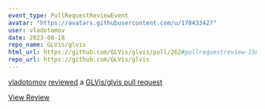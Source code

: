 ```yaml
---
event_type: PullRequestReviewEvent
avatar: "https://avatars.githubusercontent.com/u/17843342?"
user: vladotomov
date: 2023-08-18
repo_name: GLVis/glvis
html_url: https://github.com/GLVis/glvis/pull/262#pullrequestreview-1584989810
repo_url: https://github.com/GLVis/glvis
---
```


<a href='https://github.com/vladotomov' target='_blank'>vladotomov</a> <a href='https://github.com/GLVis/glvis/pull/262#pullrequestreview-1584989810' target='_blank'>reviewed</a> a <a href='https://github.com/GLVis/glvis/pull/262' target='_blank'>GLVis/glvis pull request</a>

<small></small>

<a href='https://github.com/GLVis/glvis/pull/262#pullrequestreview-1584989810' target='_blank'>View Review</a>